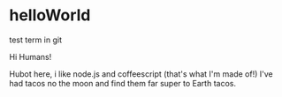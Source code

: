 # helloWorld
test term in git

Hi Humans!

Hubot here, i like node.js and coffeescript (that's what I'm made of!)
I've had tacos no the moon and find them far super to Earth tacos.
